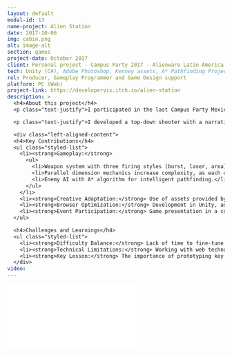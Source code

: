 ```yaml
---
layout: default
modal-id: 13
name-project: Alien Station
date: 2017-10-06
img: cabin.png
alt: image-alt
section: games
project-date: October 2017
client: Personal project - Campus Party 2017 - Alienware Latin America
tech: Unity (C#), Adobe Photoshop, Kenney assets, A* Pathfinding Project
rol: Producer, Gameplay Programmer and Game Design support
platform: PC (Web)
project-link: https://developervix.itch.io/alien-station
description: >
  <h4>About this project</h4>
  <p class="text-justify">I participated in the last Campus Party Mexico under the challenge of Alienware Latin America, whose objective was to create a video game that represented its range of computers in an interactive environment. The restrictions included the use of assets provided by Alienware and that the game be playable in a web browser.</p>

  <p class="text-justify">I developed a top-down shooter with a narrative based on protecting an alien station (an analogy to hardware defending itself against viruses). The player had to survive for two minutes using three types of weapons and a unique mechanic: dimension shifting to confront enemies on different planes. The project was selected among the top 20, giving me the opportunity to present it to Frank Azor (co-founder of Alienware).</p>

  <div class="left-aligned-content">
  <h4>Key Contributions</h4>
  <ul class="styled-list">
    <li><strong>Gameplay:</strong>
      <ul>
        <li>Weapon system with three firing styles (burst, laser, area).</li>
        <li>Parallel dimension mechanics increase complexity, as each dimension contains specific enemies, so you have to switch between them to defeat them.</li>
        <li>Enemy AI with A* algorithm for intelligent pathfinding.</li>
      </ul>
    </li>
    <li><strong>Creative Adaptation:</strong> Use of assets provided by Alienware, integrated with copyright-free art and audio elements.</li>
    <li><strong>Browser Optimization:</strong> Development in Unity, adjusting the project for the Web, ensuring compatibility and performance in browsers.</li>
    <li><strong>Event Participation:</strong> Game presentation in a competitive environment, with industry feedback.</li>
  </ul>

  <h4>Challenges and Learnings</h4>
  <ul class="styled-list">
    <li><strong>Difficulty Balance:</strong> Lack of time to fine-tune gameplay balance (e.g., weapon damage, enemy spawn rate).</li>
    <li><strong>Technical Limitations:</strong> Working with web technology and external assets under a tight deadline (2 months).</li>
    <li><strong>Key Lesson:</strong> The importance of prototyping key mechanics before polishing artistic details.</li>
  </div>
video: 
---
```


<div class="embed-responsive" style="background: url('img/portfolio/{{ post.img }}') center/cover;">
  <iframe 
    src="{{ page.video }}" 
    frameborder="0"
    allow="accelerometer; autoplay; clipboard-write; encrypted-media; gyroscope; picture-in-picture" 
    allowfullscreen
    class="w-full h-full">
  </iframe>
</div>